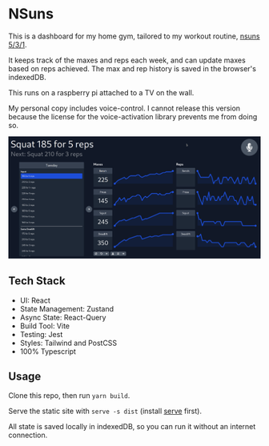 # NSuns

This is a dashboard for my home gym, tailored to my workout routine, [nsuns 5/3/1](https://liftvault.com/programs/powerlifting/n-suns-lifting-spreadsheets/).

It keeps track of the maxes and reps each week, and can update maxes based on reps achieved. The max and rep history is saved in the browser's indexedDB.

This runs on a raspberry pi attached to a TV on the wall.

My personal copy includes voice-control. I cannot release this version because the license for the voice-activation library prevents me from doing so.

![screenshot](screenshots/Screenshot_2022-05-07.png)

## Tech Stack

- UI: React
- State Management: Zustand
- Async State: React-Query
- Build Tool: Vite
- Testing: Jest
- Styles: Tailwind and PostCSS
- 100% Typescript

## Usage

Clone this repo, then run `yarn build`.

Serve the static site with `serve -s dist` (install [serve](https://www.npmjs.com/package/serve) first).

All state is saved locally in indexedDB, so you can run it without an internet connection.
